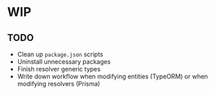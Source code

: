 # WIP

## TODO

- Clean up `package.json` scripts
- Uninstall unnecessary packages
- Finish resolver generic types
- Write down workflow when modifying entities (TypeORM) or when modifying resolvers (Prisma)
